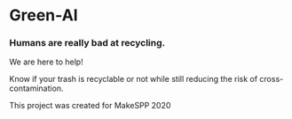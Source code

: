 # Green-AI
### Humans are really bad at recycling.  
We are here to help!

Know if your trash is recyclable or not while still reducing the risk of cross-contamination.


This project was created for MakeSPP 2020
